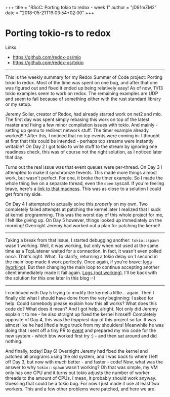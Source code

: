 +++
title = "RSoC: Porting tokio to redox - week 1"
author = "jD91mZM2"
date = "2018-05-21T19:03:54+02:00"
+++

# Porting tokio-rs to redox

Links:

 - https://github.com/redox-os/mio
 - https://github.com/redox-os/tokio

-------------------------

This is the weekly summary for my Redox Summer of Code project: Porting tokio to redox.
Most of the time was spent on one bug, and after that one was figured out and fixed it ended up being relatively easy!
As of now, 11/13 tokio examples seem to work on redox.
The remaining examples are UDP and seem to fail because of something either with the rust standard library or my setup.

Jeremy Soller, creator of Redox, had already started work on net2 and mio.
The first day was spent simply rebasing this work on top of the latest master
and fixing a few minor compilation issues with tokio.
And mainly - setting up qemu to redirect network stuff.
The timer example already worked!!!!
After this, I noticed that no tcp events were coming in.
I thought at first that this could be intended - perhaps tcp streams were instantly writable?
On Day 2 I got tokio to write stuff to the stream by ignoring one readiness check,
this was of course not the right solution, as I noticed later that day.

Turns out the real issue was that event queues were per-thread.
On Day 3 I attempted to make it synchronize fevents.
This made more things almost work, but wasn't perfect. For one, it broke the timer example.
So I made the whole thing live on a separate thread, even the `open` syscall.
If you're feeling brave, here's a [link to that madness](https://github.com/redox-os/mio/blob/old-single-threaded-madness/src/sys/redox/selector.rs).
This was as close to a solution I could get from my side.

On Day 4 I attempted to actually solve this *properly* on my own.
Two completely failed attempts at patching the kernel later I realized that I suck at kernel programming.
This was the worst day of this whole project for me, I felt like giving up.
On Day 5 however, things looked up immediately on the morning!
Overnight Jeremy had worked out a plan for patching the kernel!

-------------------------

Taking a break from that issue, I started debugging another: `tokio::spawn` wasn't working.
Well, it was working, but only when not used at the same time as a TcpListener waited for a connection.
In fact, it wasn't even polled *once*. That's right. What.
To clarify, returning a tokio delay on 1 second in the main loop made it work perfectly.
Once again, if you're brave: [logs (working)](https://gist.github.com/cea1b8d76ea448e3e1a0a0cef9346993).
But then changing the main loop to continue accepting another client immediately made it fail again. [Logs (not working)](https://gist.github.com/be3f4aedfe4ec44f88d73bd5b993bf1e).
I'll be back with the solution for this one later in this blog :-)

-------------------------

I continued with Day 5 trying to modify the kernel a little... again.
Then I finally did what I should have done from the very beginning:
I asked for help. Could somebody please explain how this all works? What does this code do? What does it mean?
And I got help, alright. Not only did Jeremy explain it to me - he also straight up fixed the kernel himself!
Completely opposite of Day 4, this was the *happiest* day of this project so far.
It was almost like he had lifted a huge truck from my shoulders!
Meanwhile he was doing that I sent off a tiny PR to [event](https://github.com/redox-os/event/pull/3)
and prepared my mio code for the new system - which btw worked first try :) - and then sat around and did nothing.

And finally, today! Day 6!
Overnight Jeremy had fixed the kernel and patched all programs using the old system,
and I was back to where I left off Day 3, but now with *much* better - and faster - code!
Now, what was the answer to why `tokio::spawn` wasn't working?
Oh that was simple, my VM only has one CPU and it turns out tokio adjusts the number of worker threads
to the amount of CPUs.
I mean, it probably should work anyway. Guessing that could be a tokio bug.
For now I just made it use at least two workers.
This and a few other problems were patched, and here we are.
